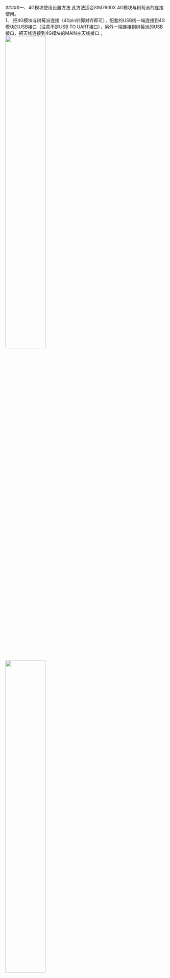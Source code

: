 #####一、4G模块使用设置方法
此方法适合SIM7600X 4G模块与树莓派的连接使用。  
1、	把4G模块与树莓派连接（40pin针脚对齐即可），配套的USB线一端连接到4G模块的USB接口（注意不是USB TO UART接口），另外一端连接到树莓派的USB接口，把天线连接到4G模块的MAIN主天线接口；  
<img src="/Appendix/four-G-picture/1.jpg" width="50%" height="50%">  
<img src="/Appendix/four-G-picture/12.jpg" width="50%" height="50%">  
2、	把控制方式选择到B树莓派控制，工作电压选择到5V，如果还需要使用到扩展板，可以把扩展板直接安装在4G模块上面（40pin针脚对应即可）  
<img src="/Appendix/four-G-picture/2.jpg" width="50%" height="50%">  
3、	连接树莓派相关配件，启动树莓派，看到4G模块的电源指示灯和网络状态灯常亮，表示电源供电正常，网络正在找网。  
4、	在树莓派的桌面，打开终端，出现如下界面。  
<img src="/Appendix/four-G-picture/4.jpg" width="50%" height="50%">  
<img src="/Appendix/four-G-picture/42.jpg" width="50%" height="50%">  
5、	在终端输入sudo raspi-config指令，按下Enter回车键，出现如下界面。 
<img src="/Appendix/four-G-picture/5.jpg" width="50%" height="50%">   
6、	使用键盘的上下键，选择到Interfacing Options选项，按下Enter回车键，出现如下界面。  
<img src="/Appendix/four-G-picture/6.jpg" width="50%" height="50%">    
<img src="/Appendix/four-G-picture/62.jpg" width="50%" height="50%">  
7、	通过键盘的上下键，选择到Serial选项，按下Enter回车键，出现如下界面。  
<img src="/Appendix/four-G-picture/7.jpg" width="50%" height="50%">  
8、	通过左右方向键，选择到否，按下Enter回车键，出现如下界面。  
<img src="/Appendix/four-G-picture/8.jpg" width="50%" height="50%">  
9、	选择到是，按下Enter回车键，出现初始的界面。  
<img src="/Appendix/four-G-picture/9.jpg" width="50%" height="50%">    
10、关闭终端，通过系统，重新启动树莓派。  
<img src="/Appendix/four-G-picture/10.jpg" width="50%" height="50%">  
<img src="/Appendix/four-G-picture/10 2.jpg" width="50%" height="50%">  
11、树莓派重新启动之后，登录古德微平台，在智能硬件选项里面找到4G通信模块的相关积木块，使用开机积木块测试4G模块是否启动，调试区有对应的信息输出，通知书4G模块上的网络状态灯一直闪烁，说明4G模块正常启动，可以使用了。  
<img src="/Appendix/four-G-picture/11.jpg" width="50%" height="50%">  
<img src="/Appendix/four-G-picture/112.jpg" width="50%" height="50%">  